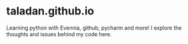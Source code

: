 # taladan.github.io
Learning python with Evennia, github, pycharm and more!  I explore the thoughts and issues behind my code here.
